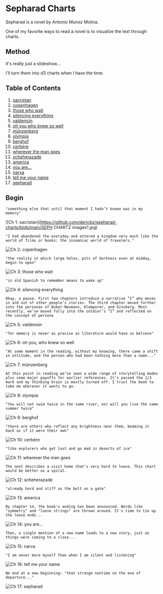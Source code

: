# Sepharad Charts

Sepharad is a novel by Antonio Munoz Molina.

One of my favorite ways to read a novel is to visualize the text through charts.

## Method

It's really just a slideshow...

I'll turn them into d3 charts when I have the time.

## Table of Contents
1. [sacristan](#sacristan)
2. [copenhagen](#copenhagen)
3. [those who wait](#those-who-wait)
4. [silencing everything](#silencing-everything)
5. [valdemún](#valdemun)
6. [oh you who knew so well](#oh-you-who-knew-so-well)
7. [münzenberg](#munzenberg)
8. [olympia](#olympia)
9. [berghof](#berghof)
10. [cerbére](#cerbere)
11. [wherever the man goes](#wherever-the-man-goes)
12. [scheherazade](#scheherazade)
13. [america](#america)
14. [you are...](#you-are)
15. [narva](#narva)
16. [tell me your name](#tell-me-your-name)
17. [sepharad](#sepharad)

## Begin

<a name="sacristan"></a>
`"something else that until that moment I hadn’t known was in my memory"`

![Ch 1: sacristan](https://github.com/dericko/sepharad-charts/blob/main/SEPH CHARTZ images1.jpg)

<a name="copenhagen"></a>
`"I had abandoned the everyday and entered a kingdom very much like the world of films or books: the insomniac world of travelers."` 

![Ch 2: copenhagen](https://github.com/dericko/sepharad-charts/blob/main/SEPH%20CHARTZ%20images2.jpg)

<a name="those-who-wait"></a>
`"the reality in which large holes, pits of darkness even at midday, begin to open"`

![Ch 3: those who wait](https://github.com/dericko/sepharad-charts/blob/main/SEPH%20CHARTZ%20images3.jpg)

<a name="silencing-everything"></a>
`"in old Spanish to remember means to wake up"`

![Ch 4: silencing everything](https://github.com/dericko/sepharad-charts/blob/main/SEPH%20CHARTZ%20images4.jpg)

<a name="valdemun"></a>
`Okay, a pause.
First two chapters introduce a narrative “I” who moves in and out of other people’s stories. The third chapter moved further into the personas of Buber-Neumann, Klemperer, and Ginsberg. Most recently, we’ve moved fully into the soldier’s “I” and reflected on the concept of persona`

![Ch 5: valdemún](https://github.com/dericko/sepharad-charts/blob/main/SEPH%20CHARTZ%20images5.jpg)

<a name="oh-you-who-knew-so-well"></a>
`"for memory is never as precise as literature would have us believe"`

![Ch 6: oh you, who knew so well](https://github.com/dericko/sepharad-charts/blob/main/SEPH%20CHARTZ%20images6.jpg)

<a name="munzenberg"></a>
`"At some moment in the reading, without my knowing, there came a shift in attitude, and the person who had been nothing more than a name..."`

![Ch 7: münzenberg](https://github.com/dericko/sepharad-charts/blob/main/SEPH%20CHARTZ%20image7.jpg)

<a name="olympia"></a>
`At this point in reading we’ve seen a wide range of storytelling modes plus some major payoffs for earlier references. It’s passed the 1/3 mark and my thinking brain is mostly turned off. I trust the book to take me wherever it wants to go.`

![Ch 8: olympia](https://github.com/dericko/sepharad-charts/blob/main/SEPH%20CHARTZ%20images8.jpg)

<a name="berghof"></a>
`"You will not swim twice in the same river, nor will you live the same summer twice"`

![Ch 9: berghof](https://github.com/dericko/sepharad-charts/blob/main/SEPH%20CHARTZ%20images9.jpg)

<a name="cerbere"></a>
`"there are others who reflect any brightness near them, beaming it back as if it were their own"`

![Ch 10: cerbére](https://github.com/dericko/sepharad-charts/blob/main/SEPH%20CHARTZ%20images10.jpg)

<a name="wherever-the-man-goes"></a>
`"like explorers who get lost and go mad in deserts of ice"`

![Ch 11: wherever the man goes](https://github.com/dericko/sepharad-charts/blob/main/SEPH%20CHARTZ%20images11.jpg)

<a name="scheherazade"></a>
`The next describes a visit home that’s very hard to leave. This chart would be better as a spiral.`

![Ch 12: scheherazade](https://github.com/dericko/sepharad-charts/blob/main/SEPH%20CHARTZ%20images12.jpg)

<a name="america"></a>
`"already hard and stiff as the bolt on a gate"`

![Ch 13: america](https://github.com/dericko/sepharad-charts/blob/main/SEPH%20CHARTZ%20images13.jpg)

<a name="you-are"></a>
`By chapter 14, the book's ending has been announced. Words like "symmetry" and "loose strings" are thrown around. It's time to tie up the loose ends...`

![Ch 14: you are...](https://github.com/dericko/sepharad-charts/blob/main/SEPH%20CHARTZ%20images14.jpg)

<a name="narva"></a>
`Then, a single mention of a new name leads to a new story, just as things were coming to a close...`

![Ch 15: narva](https://github.com/dericko/sepharad-charts/blob/main/SEPH%20CHARTZ%20images15.jpg)

<a name="tell-me-your-name"></a>
`"I am never more myself than when I am silent and listening"`

![Ch 16: tell me your name](https://github.com/dericko/sepharad-charts/blob/main/SEPH%20CHARTZ%20images16.jpg)

<a name="sepharad"></a>
`We end at a new beginning: "that strange nontime on the eve of departure..."`

![Ch 17: sepharad](https://github.com/dericko/sepharad-charts/blob/main/SEPH%20CHARTZ%20images17.jpg)
